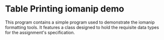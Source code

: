 ﻿# Table Printing iomanip demo
This program contains a simple program used to demonstrate the iomanip formatting tools. It features a class designed to hold the requisite data types for the assignment's specification.